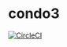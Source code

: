 # condo3
[![CircleCI](https://circleci.com/gh/sue445/condo3/tree/master.svg?style=svg&circle-token=a9a9488053fc489f6cff7edfec8fe1d67d9da069)](https://circleci.com/gh/sue445/condo3/tree/master)
